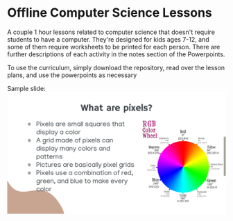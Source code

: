 # Offline Computer Science Lessons
 
A couple 1 hour lessons related to computer science that doesn't require students to have a computer. They're designed for kids ages 7-12, and some of them require worksheets to be printed for each person. There are further descriptions of each activity in the notes section of the Powerpoints. 

To use the curriculum, simply download the repository, read over the lesson plans, and use the powerpoints as necessary

Sample slide:  
![](https://github.com/usedgenes/Offline-Computer-Science-Lessons/blob/main/Sample%20Slide.png)
